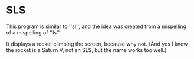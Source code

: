 SLS
===
This program is similar to ''sl'', and the idea was created from a mispelling of a mispelling of ''ls''.

It displays a rocket climbing the screen, because why not.
(And yes I know the rocket is a Saturn V, not an SLS, but the name works too well.)
